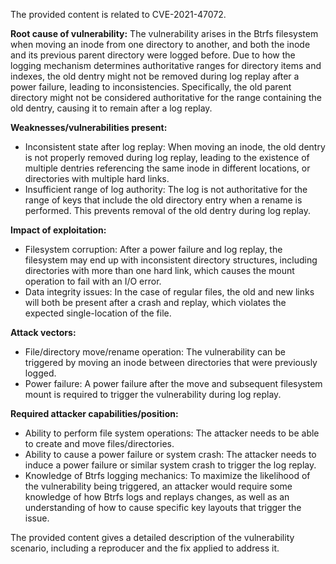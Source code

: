 The provided content is related to CVE-2021-47072.

**Root cause of vulnerability:**
The vulnerability arises in the Btrfs filesystem when moving an inode from one directory to another, and both the inode and its previous parent directory were logged before. Due to how the logging mechanism determines authoritative ranges for directory items and indexes, the old dentry might not be removed during log replay after a power failure, leading to inconsistencies. Specifically, the old parent directory might not be considered authoritative for the range containing the old dentry, causing it to remain after a log replay.

**Weaknesses/vulnerabilities present:**
- Inconsistent state after log replay: When moving an inode, the old dentry is not properly removed during log replay, leading to the existence of multiple dentries referencing the same inode in different locations, or directories with multiple hard links.
- Insufficient range of log authority: The log is not authoritative for the range of keys that include the old directory entry when a rename is performed. This prevents removal of the old dentry during log replay.

**Impact of exploitation:**
- Filesystem corruption: After a power failure and log replay, the filesystem may end up with inconsistent directory structures, including directories with more than one hard link, which causes the mount operation to fail with an I/O error.
- Data integrity issues: In the case of regular files, the old and new links will both be present after a crash and replay, which violates the expected single-location of the file.

**Attack vectors:**
- File/directory move/rename operation: The vulnerability can be triggered by moving an inode between directories that were previously logged.
- Power failure: A power failure after the move and subsequent filesystem mount is required to trigger the vulnerability during log replay.

**Required attacker capabilities/position:**
- Ability to perform file system operations: The attacker needs to be able to create and move files/directories.
- Ability to cause a power failure or system crash:  The attacker needs to induce a power failure or similar system crash to trigger the log replay.
- Knowledge of Btrfs logging mechanics: To maximize the likelihood of the vulnerability being triggered, an attacker would require some knowledge of how Btrfs logs and replays changes, as well as an understanding of how to cause specific key layouts that trigger the issue.

The provided content gives a detailed description of the vulnerability scenario, including a reproducer and the fix applied to address it.